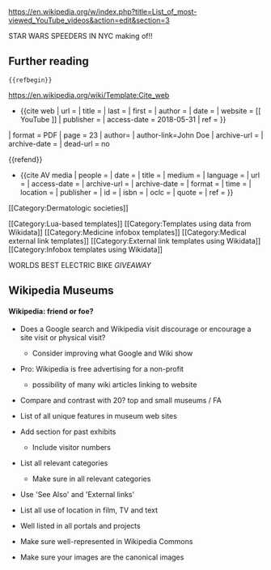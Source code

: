 
https://en.wikipedia.org/w/index.php?title=List_of_most-viewed_YouTube_videos&action=edit&section=3


STAR WARS SPEEDERS IN NYC making of!!
## Further reading

	{{refbegin}}

https://en.wikipedia.org/wiki/Template:Cite_web

* {{cite web
 | url =
 | title =
 | last =
 | first =
 | author =
 | date =
 | website = [[ YouTube ]]
 | publisher =
 | access-date = 2018-05-31
 | ref =
}}

 | format = PDF
 | page = 23
 | author=<!--Not stated-->
 | author-link=John Doe
 | archive-url =
 | archive-date =
 | dead-url = no

{{refend}}


* {{cite AV media
 | people =
 | date =
 | title =
 | medium =
 | language =
 | url =
 | access-date =
 | archive-url =
 | archive-date =
 | format =
 | time =
 | location =
 | publisher =
 | id =
 | isbn =
 | oclc =
 | quote =
 | ref =
}}


[[Category:Dermatologic societies]]

[[Category:Lua-based templates]]
[[Category:Templates using data from Wikidata]]
[[Category:Medicine infobox templates]]
[[Category:Medical external link templates]]
[[Category:External link templates using Wikidata]]
[[Category:Infobox templates using Wikidata]]

WORLDS BEST ELECTRIC BIKE *GIVEAWAY*

## Wikipedia Museums

#### Wikipedia: friend or foe?

* Does a Google search and Wikipedia visit discourage or encourage a site visit or physical visit?
	* Consider improving what Google and Wiki show
* Pro: Wikipedia is free advertising for a non-profit
	* possibility of many wiki articles linking to website

* Compare and contrast with 20? top and small museums / FA
* List of all unique features in museum web sites
* Add section for past exhibits
	* Include visitor numbers
* List all relevant categories
	* Make sure in all relevant categories
* Use 'See Also' and 'External links'
* List all use of location in film, TV and text
* Well listed in all portals and projects
* Make sure well-represented in Wikipedia Commons
* Make sure your images are the canonical images



